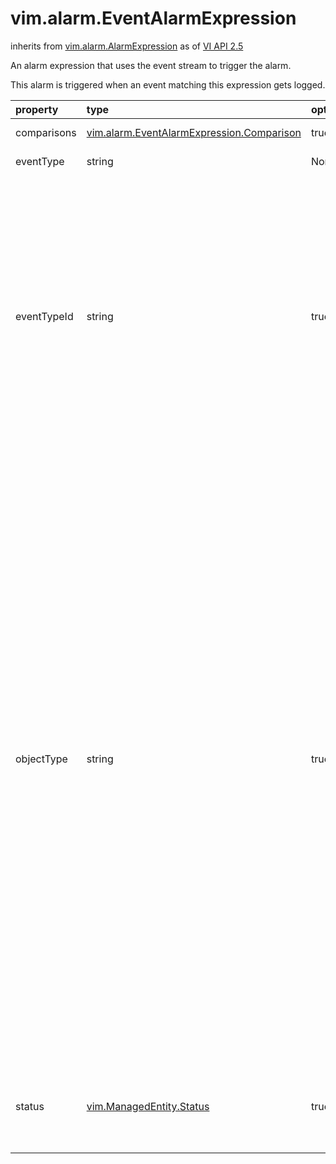 vim.alarm.EventAlarmExpression
==============================
inherits from [vim.alarm.AlarmExpression](docs/vim.alarm.AlarmExpression.md)
as of [VI API 2.5](vim.version.md#vim.version.version2)


An alarm expression that uses the event stream to trigger the alarm.   <p>   This alarm is triggered when an event matching this expression gets logged.

| property | type | optional | priv | desc |
|:---------|:-----|:---------|:-----|:-----|
| comparisons | [vim.alarm.EventAlarmExpression.Comparison](vim.alarm.EventAlarmExpression.Comparison.md "vim.alarm.EventAlarmExpression.Comparison") | true | None | The attributes/values to compare. |
| eventType | string | None | None | The type of the event to trigger the alarm on. |
| eventTypeId | string | true | None | The eventTypeId of the event to match.  <p>  The semantics of how eventTypeId matching is done is as follows:  <ul>  <li>If the event being matched is of type <a href="vim.event.EventEx.md">EventEx</a>  or <a href="vim.event.ExtendedEvent.md">ExtendedEvent</a>, then we match this value  against the <code>eventTypeId</code> (for <code>EventEx</code>) or  <code>eventId</code> (for <code>ExtendedEvent</code>) member of the Event.  <li>Otherwise, we match it against the type of the Event itself.  </ul>  <p>  Either <code>eventType</code> or <code>eventTypeId</code> <i>must</i>  be set. |
| objectType | string | true | None | Name of the type of managed object on which the event is logged.  <p>  An event alarm defined on a <a href="vim.ManagedEntity.md">ManagedEntity</a>  is propagated to child entities in the VirtualCenter inventory depending  on the value of this attribute. If objectType is any of the following,  the alarm is propagated down to all children of that type:  <ul>  <li> A datacenter: <a href="vim.Datacenter.md">Datacenter</a>.  <li> A cluster of host systems: <a href="vim.ClusterComputeResource.md">ClusterComputeResource</a>.  <li> A single host system: <a href="vim.HostSystem.md">HostSystem</a>.  <li> A resource pool representing a set of physical resources on a single host:  <a href="vim.ResourcePool.md">ResourcePool</a>.  <li> A virtual machine: <a href="vim.VirtualMachine.md">VirtualMachine</a>.  <li> A datastore: <a href="vim.Datastore.md">Datastore</a>.  <li> A network: <a href="vim.Network.md">Network</a>.  <li> A distributed virtual switch:  <a href="vim.DistributedVirtualSwitch.md">DistributedVirtualSwitch</a>.  </ul>  <p>  If objectType is unspecified or not contained in the above list,   the event alarm is not propagated down to child entities in the   VirtualCenter inventory.  <p>  It is possible to specify an event alarm containing two (or more) different   EventAlarmExpression's which contain different objectTypes. In such a case,  the event is propagated to all child entities with specified type(s). |
| status | [vim.ManagedEntity.Status](vim.ManagedEntity.Status.md "vim.ManagedEntity.Status") | true | None | The alarm's new state when this condition is evaluated and satisfied.  If not specified then there is no change to alarm status, and all  actions are fired (rather than those for the transition). |



